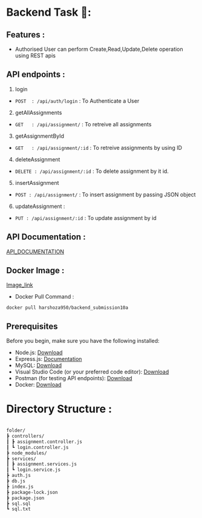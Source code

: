 
# Backend Task 🚀:

## Features :

+ Authorised User can perform Create,Read,Update,Delete operation using REST apis


## API endpoints :

1. login
+ `POST  : /api/auth/login` : To Authenticate a User
2. getAllAssignments
+ `GET   : /api/assignment/` : To retreive all assignments 
3. getAssignmentById
+ `GET   : /api/assignment/:id` : To retreive assignments by using ID
4. deleteAssignment
+ `DELETE : /api/assignment/:id` : To delete assignment by it id.
5. insertAssignment
+ `POST : /api/assignment/` : To insert assignment by passing JSON object
6. updateAssignment :
+ `PUT : /api/assignment/:id` : To update assignment by id

## API Documentation :

[API_DOCUMENTATION](https://documenter.getpostman.com/view/30344212/2s9YJhvyvi)

## Docker Image :
[Image_link](https://hub.docker.com/r/harshoza950/backend_submission10a)

+ Docker Pull Command :
```docker
docker pull harshoza950/backend_submission10a
```

## Prerequisites

Before you begin, make sure you have the following installed:

- Node.js: [Download](https://nodejs.org/)
- Express.js: [Documentation](https://expressjs.com/)
- MySQL: [Download](https://dev.mysql.com/downloads/mysql/)
- Visual Studio Code (or your preferred code editor): [Download](https://code.visualstudio.com/)
- Postman (for testing API endpoints): [Download](https://www.postman.com/)
- Docker: [Download](https://www.docker.com/get-started)
# Directory Structure :
```sh

folder/
┣ controllers/
┃ ┣ assignment.controller.js
┃ ┗ login.controller.js
┣ node_modules/
┣ services/
┃ ┣ assignment.services.js
┃ ┗ login.service.js
┣ auth.js
┣ db.js
┣ index.js
┣ package-lock.json
┣ package.json
┣ sql.sql
┗ sql.txt

```
